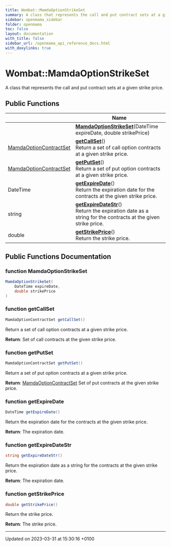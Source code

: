 ```yaml
---
title: Wombat::MamdaOptionStrikeSet
summary: A class that represents the call and put contract sets at a given strike price. 
sidebar: openmama_sidebar
folder: openmama
toc: false
layout: documentation
with_title: false
sidebar_url: /openmama_api_reference_docs.html
with_doxylinks: true
---
```


# Wombat::MamdaOptionStrikeSet



A class that represents the call and put contract sets at a given strike price. 

## Public Functions

|                | Name           |
| -------------- | -------------- |
| | **[MamdaOptionStrikeSet](classWombat_1_1MamdaOptionStrikeSet.html#function-mamdaoptionstrikeset)**(DateTime expireDate, double strikePrice) |
| [MamdaOptionContractSet](classWombat_1_1MamdaOptionContractSet.html) | **[getCallSet](classWombat_1_1MamdaOptionStrikeSet.html#function-getcallset)**()<br>Return a set of call option contracts at a given strike price.  |
| [MamdaOptionContractSet](classWombat_1_1MamdaOptionContractSet.html) | **[getPutSet](classWombat_1_1MamdaOptionStrikeSet.html#function-getputset)**()<br>Return a set of put option contracts at a given strike price.  |
| DateTime | **[getExpireDate](classWombat_1_1MamdaOptionStrikeSet.html#function-getexpiredate)**()<br>Return the expiration date for the contracts at the given strike price.  |
| string | **[getExpireDateStr](classWombat_1_1MamdaOptionStrikeSet.html#function-getexpiredatestr)**()<br>Return the expiration date as a string for the contracts at the given strike price.  |
| double | **[getStrikePrice](classWombat_1_1MamdaOptionStrikeSet.html#function-getstrikeprice)**()<br>Return the strike price.  |

## Public Functions Documentation

### function MamdaOptionStrikeSet

```csharp
MamdaOptionStrikeSet(
    DateTime expireDate,
    double strikePrice
)
```


### function getCallSet

```csharp
MamdaOptionContractSet getCallSet()
```

Return a set of call option contracts at a given strike price. 

**Return**: Set of call contracts at the given strike price.

### function getPutSet

```csharp
MamdaOptionContractSet getPutSet()
```

Return a set of put option contracts at a given strike price. 

**Return**: [MamdaOptionContractSet](classWombat_1_1MamdaOptionContractSet.html) Set of put contracts at the given strike price.

### function getExpireDate

```csharp
DateTime getExpireDate()
```

Return the expiration date for the contracts at the given strike price. 

**Return**: The expiration date.

### function getExpireDateStr

```csharp
string getExpireDateStr()
```

Return the expiration date as a string for the contracts at the given strike price. 

**Return**: The expiration date.

### function getStrikePrice

```csharp
double getStrikePrice()
```

Return the strike price. 

**Return**: The strike price.

-------------------------------

Updated on 2023-03-31 at 15:30:16 +0100